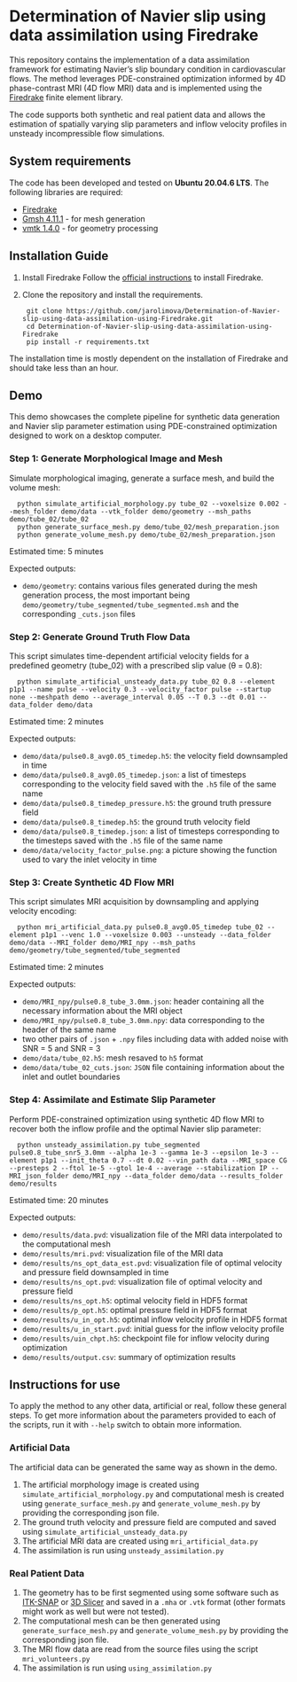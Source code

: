 # Determination of Navier slip using data assimilation using Firedrake

This repository contains the implementation of a data assimilation framework for estimating Navier’s slip boundary condition in cardiovascular flows. The method leverages PDE-constrained optimization informed by 4D phase-contrast MRI (4D flow MRI) data and is implemented using the [Firedrake](https://www.firedrakeproject.org/) finite element library.

The code supports both synthetic and real patient data and allows the estimation of spatially varying slip parameters and inflow velocity profiles in unsteady incompressible flow simulations.

## System requirements

The code has been developed and tested on **Ubuntu 20.04.6 LTS**. The following libraries are required:
- [Firedrake](https://www.firedrakeproject.org/)
- [Gmsh 4.11.1](https://gmsh.info/) - for mesh generation
- [vmtk 1.4.0](http://www.vmtk.org/) - for geometry processing

## Installation Guide

1. Install Firedrake
Follow the [official instructions](https://www.firedrakeproject.org/install.html) to install Firedrake.
   
2. Clone the repository and install the requirements.
   
        git clone https://github.com/jarolimova/Determination-of-Navier-slip-using-data-assimilation-using-Firedrake.git
        cd Determination-of-Navier-slip-using-data-assimilation-using-Firedrake
        pip install -r requirements.txt

The installation time is mostly dependent on the installation of Firedrake and should take less than an hour. 

## Demo

This demo showcases the complete pipeline for synthetic data generation and Navier slip parameter estimation using PDE-constrained optimization designed to work on a desktop computer.

### Step 1: Generate Morphological Image and Mesh

Simulate morphological imaging, generate a surface mesh, and build the volume mesh:

      python simulate_artificial_morphology.py tube_02 --voxelsize 0.002 --mesh_folder demo/data --vtk_folder demo/geometry --msh_paths demo/tube_02/tube_02
      python generate_surface_mesh.py demo/tube_02/mesh_preparation.json
      python generate_volume_mesh.py demo/tube_02/mesh_preparation.json

Estimated time: 5 minutes

Expected outputs:

   - `demo/geometry`: contains various files generated during the mesh generation process, the most important being `demo/geometry/tube_segmented/tube_segmented.msh` and the corresponding `_cuts.json` files

### Step 2: Generate Ground Truth Flow Data

This script simulates time-dependent artificial velocity fields for a predefined geometry (tube_02) with a prescribed slip value (θ = 0.8):

      python simulate_artificial_unsteady_data.py tube_02 0.8 --element p1p1 --name pulse --velocity 0.3 --velocity_factor pulse --startup none --meshpath demo --average_interval 0.05 --T 0.3 --dt 0.01 --data_folder demo/data

Estimated time: 2 minutes

Expected outputs:

   - `demo/data/pulse0.8_avg0.05_timedep.h5`: the velocity field downsampled in time
   - `demo/data/pulse0.8_avg0.05_timedep.json`: a list of timesteps corresponding to the velocity field saved with the `.h5` file of the same name
   - `demo/data/pulse0.8_timedep_pressure.h5`: the ground truth pressure field
   - `demo/data/pulse0.8_timedep.h5`: the ground truth velocity field
   - `demo/data/pulse0.8_timedep.json`: a list of timesteps corresponding to the timesteps saved with the `.h5` file of the same name
   - `demo/data/velocity_factor_pulse.png`: a picture showing the function used to vary the inlet velocity in time

### Step 3: Create Synthetic 4D Flow MRI

This script simulates MRI acquisition by downsampling and applying velocity encoding:

      python mri_artificial_data.py pulse0.8_avg0.05_timedep tube_02 --element p1p1 --venc 1.0 --voxelsize 0.003 --unsteady --data_folder demo/data --MRI_folder demo/MRI_npy --msh_paths demo/geometry/tube_segmented/tube_segmented

Estimated time: 2 minutes

Expected outputs: 

   - `demo/MRI_npy/pulse0.8_tube_3.0mm.json`: header containing all the necessary information about the MRI object
   - `demo/MRI_npy/pulse0.8_tube_3.0mm.npy`: data corresponding to the header of the same name
   - two other pairs of `.json` + `.npy` files including data with added noise with SNR = 5 and SNR = 3
   - `demo/data/tube_02.h5`: mesh resaved to `h5` format
   - `demo/data/tube_02_cuts.json`: `JSON` file containing information about the inlet and outlet boundaries

### Step 4: Assimilate and Estimate Slip Parameter

Perform PDE-constrained optimization using synthetic 4D flow MRI to recover both the inflow profile and the optimal Navier slip parameter:

      python unsteady_assimilation.py tube_segmented pulse0.8_tube_snr5_3.0mm --alpha 1e-3 --gamma 1e-3 --epsilon 1e-3 --element p1p1 --init_theta 0.7 --dt 0.02 --vin_path data --MRI_space CG --presteps 2 --ftol 1e-5 --gtol 1e-4 --average --stabilization IP --MRI_json_folder demo/MRI_npy --data_folder demo/data --results_folder demo/results

Estimated time: 20 minutes

Expected outputs:

   - `demo/results/data.pvd`: visualization file of the MRI data interpolated to the computational mesh
   - `demo/results/mri.pvd`: visualization file of the MRI data
   - `demo/results/ns_opt_data_est.pvd`: visualization file of optimal velocity and pressure field downsampled in time
   - `demo/results/ns_opt.pvd`: visualization file of optimal velocity and pressure field
   - `demo/results/ns_opt.h5`: optimal velocity field in HDF5 format
   - `demo/results/p_opt.h5`: optimal pressure field in HDF5 format
   - `demo/results/u_in_opt.h5`: optimal inflow velocity profile in HDF5 format
   - `demo/results/u_in_start.pvd`: initial guess for the inflow velocity profile
   - `demo/results/uin_chpt.h5`: checkpoint file for inflow velocity during optimization
   - `demo/results/output.csv`: summary of optimization results 


## Instructions for use

To apply the method to any other data, artificial or real, follow these general steps. To get more information about the parameters provided to each of the scripts, run it with `--help` switch to obtain more information.

### Artificial Data

The artificial data can be generated the same way as shown in the demo. 

1. The artificial morphology image is created using `simulate_artificial_morphology.py` and computational mesh is created using `generate_surface_mesh.py` and `generate_volume_mesh.py` by providing the corresponding json file.
2. The ground truth velocity and pressure field are computed and saved using `simulate_artificial_unsteady_data.py`
3. The artificial MRI data are created using `mri_artificial_data.py`
4. The assimilation is run using `unsteady_assimilation.py`

### Real Patient Data

1. The geometry has to be first segmented using some software such as [ITK-SNAP](https://www.itksnap.org/pmwiki/pmwiki.php) or [3D Slicer](https://www.slicer.org/) and saved in a `.mha` or `.vtk` format (other formats might work as well but were not tested).
2. The computational mesh can be then generated using `generate_surface_mesh.py` and `generate_volume_mesh.py` by providing the corresponding json file.
3. The MRI flow data are read from the source files using the script `mri_volunteers.py`
4. The assimilation is run using `using_assimilation.py`
